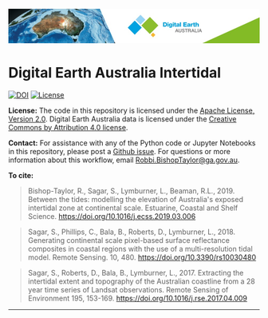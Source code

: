 ![Digital Earth Australia Intertidal](https://github.com/GeoscienceAustralia/dea-notebooks/blob/develop/Supplementary_data/dea_logo_wide.jpg)

# Digital Earth Australia Intertidal

[![DOI](https://img.shields.io/badge/DOI-10.1016/j.ecss.2019.03.006-0e7fbf.svg)](https://doi.org/10.1016/j.ecss.2019.03.006)
[![License](https://img.shields.io/badge/License-Apache%202.0-blue.svg)](https://opensource.org/licenses/Apache-2.0)

**License:** The code in this repository is licensed under the [Apache License, Version 2.0](https://www.apache.org/licenses/LICENSE-2.0). Digital Earth Australia data is licensed under the [Creative Commons by Attribution 4.0 license](https://creativecommons.org/licenses/by/4.0/).

**Contact:** For assistance with any of the Python code or Jupyter Notebooks in this repository, please post a [Github issue](https://github.com/GeoscienceAustralia/dea-intertidal/issues). For questions or more information about this workflow, email Robbi.BishopTaylor@ga.gov.au.

**To cite:** 
> Bishop-Taylor, R., Sagar, S., Lymburner, L., Beaman, R.L., 2019. Between the tides: modelling the elevation of Australia's exposed intertidal zone at continental scale. Estuarine, Coastal and Shelf Science. https://doi.org/10.1016/j.ecss.2019.03.006

> Sagar, S., Phillips, C., Bala, B., Roberts, D., Lymburner, L., 2018. Generating continental scale pixel-based surface reflectance composites in coastal regions with the use of a multi-resolution tidal model. Remote Sensing. 10, 480. https://doi.org/10.3390/rs10030480

> Sagar, S., Roberts, D., Bala, B., Lymburner, L., 2017. Extracting the intertidal extent and topography of the Australian coastline from a 28 year time series of Landsat observations. Remote Sensing of Environment 195, 153-169. https://doi.org/10.1016/j.rse.2017.04.009

---
